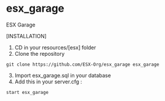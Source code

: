 # esx_garage
ESX Garage

[INSTALLATION]

1) CD in your resources/[esx] folder
2) Clone the repository
```
git clone https://github.com/ESX-Org/esx_garage esx_garage
```
3) Import esx_garage.sql in your database
4) Add this in your server.cfg :

```
start esx_garage
```
